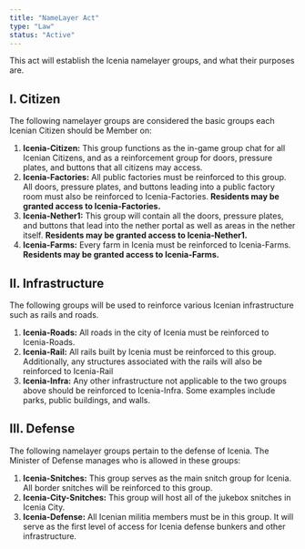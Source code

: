 ```yaml
---
title: "NameLayer Act"
type: "Law"
status: "Active"
---
```


This act will establish the Icenia namelayer groups, and what their purposes are.



## I. Citizen
The following namelayer groups are considered the basic groups each Icenian Citizen
should be Member on:

1. **Icenia-Citizen:** This group functions as the in-game group chat for all Icenian Citizens, and as a
reinforcement group for doors, pressure plates, and buttons that all citizens may access.
2. **Icenia-Factories:** All public factories must be reinforced to this group. All doors, pressure plates,
and buttons leading into a public factory room must also be reinforced to
Icenia-Factories. **Residents may be granted access to Icenia-Factories.**
3. **Icenia-Nether1:** This group will contain all the doors, pressure plates, and buttons that lead into
the nether portal as well as areas in the nether itself. **Residents may be granted access to Icenia-Nether1.**
4. **Icenia-Farms:** Every farm in Icenia must be reinforced to Icenia-Farms. **Residents may be granted access to Icenia-Farms.**



## II. Infrastructure
The following groups will be used to reinforce various Icenian infrastructure such as rails
and roads.

1. **Icenia-Roads:** All roads in the city of Icenia must be reinforced to Icenia-Roads.
2. **Icenia-Rail:** All rails built by Icenia must be reinforced to this group. Additionally, any
structures associated with the rails will also be reinforced to Icenia-Rail
3. **Icenia-Infra:** Any other infrastructure not applicable to the two groups above should be
reinforced to Icenia-Infra. Some examples include parks, public buildings, and
walls.



## III. Defense
The following namelayer groups pertain to the defense of Icenia. The Minister of
Defense manages who is allowed in these groups:

1. **Icenia-Snitches:** This group serves as the main snitch group for Icenia. All border snitches will be
reinforced to this group.
2. **Icenia-City-Snitches:** This group will host all of the jukebox snitches in Icenia City.
3. **Icenia-Defense:** All Icenian militia members must be in this group. It will serve as the first level of
access for Icenia defense bunkers and other infrastructure.
